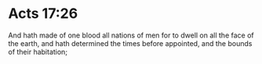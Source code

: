 # Acts 17:26

And hath made of one blood all nations of men for to dwell on all the face of the earth, and hath determined the times before appointed, and the bounds of their habitation;